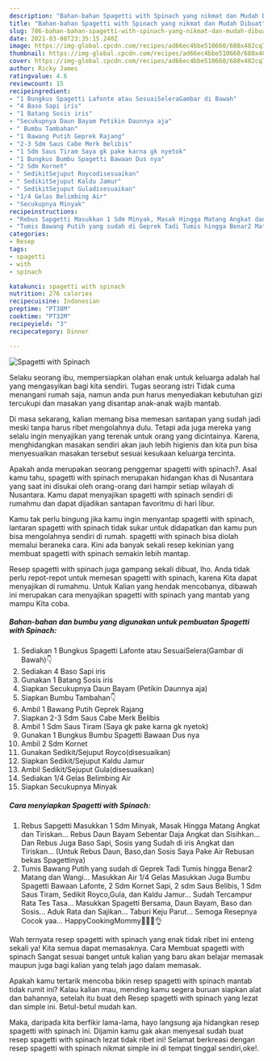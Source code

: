 ```yaml
---
description: "Bahan-bahan Spagetti with Spinach yang nikmat dan Mudah Dibuat"
title: "Bahan-bahan Spagetti with Spinach yang nikmat dan Mudah Dibuat"
slug: 786-bahan-bahan-spagetti-with-spinach-yang-nikmat-dan-mudah-dibuat
date: 2021-03-08T23:35:15.240Z
image: https://img-global.cpcdn.com/recipes/ad66ec4bbe510660/680x482cq70/spagetti-with-spinach-foto-resep-utama.jpg
thumbnail: https://img-global.cpcdn.com/recipes/ad66ec4bbe510660/680x482cq70/spagetti-with-spinach-foto-resep-utama.jpg
cover: https://img-global.cpcdn.com/recipes/ad66ec4bbe510660/680x482cq70/spagetti-with-spinach-foto-resep-utama.jpg
author: Ricky James
ratingvalue: 4.6
reviewcount: 15
recipeingredient:
- "1 Bungkus Spagetti Lafonte atau SesuaiSeleraGambar di Bawah"
- "4 Baso Sapi iris"
- "1 Batang Sosis iris"
- "Secukupnya Daun Bayam Petikin Daunnya aja"
- " Bumbu Tambahan"
- "1 Bawang Putih Geprek Rajang"
- "2-3 Sdm Saus Cabe Merk Belibis"
- "1 Sdm Saus Tiram Saya gk pake karna gk nyetok"
- "1 Bungkus Bumbu Spagetti Bawaan Dus nya"
- "2 Sdm Kornet"
- " SedikitSejuput Roycodisesuaikan"
- " SedikitSejuput Kaldu Jamur"
- " SedikitSejuput Guladisesuaikan"
- "1/4 Gelas Belimbing Air"
- "Secukupnya Minyak"
recipeinstructions:
- "Rebus Sapgetti Masukkan 1 Sdm Minyak, Masak Hingga Matang Angkat dan Tiriskan... Rebus Daun Bayam Sebentar Daja Angkat dan Sisihkan... Dan Rebus Juga Baso Sapi, Sosis yang Sudah di iris Angkat dan Tiriskan... (Untuk Rebus Daun, Baso,dan Sosis Saya Pake Air Rebusan bekas Spagettinya)"
- "Tumis Bawang Putih yang sudah di Geprek Tadi Tumis hingga Benar2 Matang dan Wangi... Masukkan Air 1/4 Gelas Masukkan Juga Bumbu Spagetti Bawaan Lafonte, 2 Sdm Kornet Sapi, 2 sdm Saus Belibis, 1 Sdm Saus Tiram, Sedikit Royco,Gula, dan Kaldu Jamur... Sudah Tercampur Rata Tes Tasa... Masukkan Spagetti Bersama, Daun Bayam, Baso dan Sosis... Aduk Rata dan Sajikan... Taburi Keju Parut... Semoga Resepnya Cocok yaa... HappyCookingMommy👩‍🍳😘👌"
categories:
- Resep
tags:
- spagetti
- with
- spinach

katakunci: spagetti with spinach 
nutrition: 276 calories
recipecuisine: Indonesian
preptime: "PT38M"
cooktime: "PT32M"
recipeyield: "3"
recipecategory: Dinner

---
```



![Spagetti with Spinach](https://img-global.cpcdn.com/recipes/ad66ec4bbe510660/680x482cq70/spagetti-with-spinach-foto-resep-utama.jpg)

Selaku seorang ibu, mempersiapkan olahan enak untuk keluarga adalah hal yang mengasyikan bagi kita sendiri. Tugas seorang istri Tidak cuma menangani rumah saja, namun anda pun harus menyediakan kebutuhan gizi tercukupi dan masakan yang disantap anak-anak wajib mantab.

Di masa  sekarang, kalian memang bisa memesan santapan yang sudah jadi meski tanpa harus ribet mengolahnya dulu. Tetapi ada juga mereka yang selalu ingin menyajikan yang terenak untuk orang yang dicintainya. Karena, menghidangkan masakan sendiri akan jauh lebih higienis dan kita pun bisa menyesuaikan masakan tersebut sesuai kesukaan keluarga tercinta. 



Apakah anda merupakan seorang penggemar spagetti with spinach?. Asal kamu tahu, spagetti with spinach merupakan hidangan khas di Nusantara yang saat ini disukai oleh orang-orang dari hampir setiap wilayah di Nusantara. Kamu dapat menyajikan spagetti with spinach sendiri di rumahmu dan dapat dijadikan santapan favoritmu di hari libur.

Kamu tak perlu bingung jika kamu ingin menyantap spagetti with spinach, lantaran spagetti with spinach tidak sukar untuk didapatkan dan kamu pun bisa mengolahnya sendiri di rumah. spagetti with spinach bisa diolah memalui beraneka cara. Kini ada banyak sekali resep kekinian yang membuat spagetti with spinach semakin lebih mantap.

Resep spagetti with spinach juga gampang sekali dibuat, lho. Anda tidak perlu repot-repot untuk memesan spagetti with spinach, karena Kita dapat menyajikan di rumahmu. Untuk Kalian yang hendak mencobanya, dibawah ini merupakan cara menyajikan spagetti with spinach yang mantab yang mampu Kita coba.

<!--inarticleads1-->

##### Bahan-bahan dan bumbu yang digunakan untuk pembuatan Spagetti with Spinach:

1. Sediakan 1 Bungkus Spagetti Lafonte atau SesuaiSelera(Gambar di Bawah)👇
1. Sediakan 4 Baso Sapi iris
1. Gunakan 1 Batang Sosis iris
1. Siapkan Secukupnya Daun Bayam (Petikin Daunnya aja)
1. Siapkan  Bumbu Tambahan👇
1. Ambil 1 Bawang Putih Geprek Rajang
1. Siapkan 2-3 Sdm Saus Cabe Merk Belibis
1. Ambil 1 Sdm Saus Tiram (Saya gk pake karna gk nyetok)
1. Gunakan 1 Bungkus Bumbu Spagetti Bawaan Dus nya
1. Ambil 2 Sdm Kornet
1. Gunakan  Sedikit/Sejuput Royco(disesuaikan)
1. Siapkan  Sedikit/Sejuput Kaldu Jamur
1. Ambil  Sedikit/Sejuput Gula(disesuaikan)
1. Sediakan 1/4 Gelas Belimbing Air
1. Siapkan Secukupnya Minyak




<!--inarticleads2-->

##### Cara menyiapkan Spagetti with Spinach:

1. Rebus Sapgetti Masukkan 1 Sdm Minyak, Masak Hingga Matang Angkat dan Tiriskan... Rebus Daun Bayam Sebentar Daja Angkat dan Sisihkan... Dan Rebus Juga Baso Sapi, Sosis yang Sudah di iris Angkat dan Tiriskan... (Untuk Rebus Daun, Baso,dan Sosis Saya Pake Air Rebusan bekas Spagettinya)
1. Tumis Bawang Putih yang sudah di Geprek Tadi Tumis hingga Benar2 Matang dan Wangi... Masukkan Air 1/4 Gelas Masukkan Juga Bumbu Spagetti Bawaan Lafonte, 2 Sdm Kornet Sapi, 2 sdm Saus Belibis, 1 Sdm Saus Tiram, Sedikit Royco,Gula, dan Kaldu Jamur... Sudah Tercampur Rata Tes Tasa... Masukkan Spagetti Bersama, Daun Bayam, Baso dan Sosis... Aduk Rata dan Sajikan... Taburi Keju Parut... Semoga Resepnya Cocok yaa... HappyCookingMommy👩‍🍳😘👌




Wah ternyata resep spagetti with spinach yang enak tidak ribet ini enteng sekali ya! Kita semua dapat memasaknya. Cara Membuat spagetti with spinach Sangat sesuai banget untuk kalian yang baru akan belajar memasak maupun juga bagi kalian yang telah jago dalam memasak.

Apakah kamu tertarik mencoba bikin resep spagetti with spinach mantab tidak rumit ini? Kalau kalian mau, mending kamu segera buruan siapkan alat dan bahannya, setelah itu buat deh Resep spagetti with spinach yang lezat dan simple ini. Betul-betul mudah kan. 

Maka, daripada kita berfikir lama-lama, hayo langsung aja hidangkan resep spagetti with spinach ini. Dijamin kamu gak akan menyesal sudah buat resep spagetti with spinach lezat tidak ribet ini! Selamat berkreasi dengan resep spagetti with spinach nikmat simple ini di tempat tinggal sendiri,oke!.

